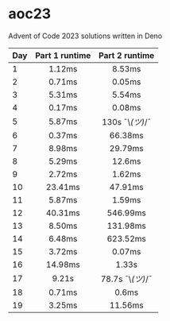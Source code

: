 # aoc23
Advent of Code 2023 solutions written in Deno

| Day | Part 1 runtime |  Part 2 runtime  |
|-----|:--------------:|:----------------:|
|1|     1.12ms     |      8.53ms      |
|2|     0.71ms     |      0.05ms      |
|3|     5.31ms     |      5.54ms      |
|4|     0.17ms     |      0.08ms      |
|5|     5.87ms     | 130s ¯\\_(ツ)_/¯  |
|6|     0.37ms     |     66.38ms      |
|7|     8.98ms     |     29.79ms      |
|8|     5.29ms     |      12.6ms      |
|9|     2.72ms     |      1.62ms      |
|10|    23.41ms     |     47.91ms      |
|11|     5.87ms     |      1.59ms      |
|12|    40.31ms     |     546.99ms     |
|13|     8.50ms     |     131.98ms     |
|14|     6.48ms     |     623.52ms     |
|15|     3.72ms     |      0.07ms      |
|16|    14.98ms     |      1.33s       |
|17|     9.21s      | 78.7s ¯\\_(ツ)_/¯ |
|18|     0.71ms     |      0.6ms       |
|19|     3.25ms     |     11.56ms      |